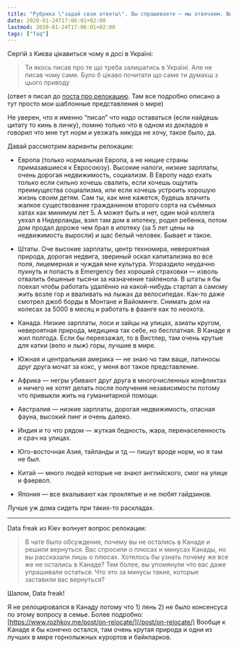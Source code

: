 ```yaml
---
title: "Рубрика \"задай свои ответы\". Вы спрашиваете — мы отвечаем. Выпуск №9. Релокационный."
date: 2020-01-24T17:06:01+02:00
lastmod: 2020-01-24T17:06:01+02:00
tags: ["faq"]
---
```


Сергій з Києва цікавиться чому я досі в Україні:

>Ти якось писав про те що треба залишатись в Україні. Але не писав чому саме. Було б цікаво почитати що саме ти думаєш з цього приводу

(ответ я писал до [поста про релокацию](/post/on-relocate/). Там все подробно описано а тут просто мои шаблонные представления о мире)

Не уверен, что я именно “писал” что надо оставаться (если найдешь цитату то кинь в личку), помню только что в одном из докладов я говорил что мне тут норм и уезжать никуда не хочу, такое было, да.

Давай рассмотрим варианты релокации:

- Европа (только нормальная Европа, а не нищие страны примазавшиеся к Евросоюзу). Высокие налоги, низкие зарплаты, очень дорогая недвижимость, социализм. В Европу надо ехать только если сильно хочешь свалить, если хочешь ощутить преимущества социализма, или если хочешь устроить хорошую жизнь своим детям. Сам ты, как мне кажется, будешь влачить жалкое существование гражданином второго сорта на съёмных хатах как минимум лет 5. А может быть и нет, один мой коллега уехал в Нидерланды, взял там дом в ипотеку, родил ребенка, потом дом продал дороже чем брал в ипотеку (за 5 лет цены на недвижимость выросли) и щас белый человек. Бывает и такое.

- Штаты. Оче высокие зарплаты, центр техномира, невероятная природа, дорогая недвига, звериный оскал капитализма во все поля, лицемерная и чуждая мне культура. Угораздило неудачно пукнуть и попасть в Emergency без хорошей страховки — изволь отвалить бешеные тысячи за назначение тайленола. В штаты я бы поехал чтобы работать удалённо на какой-нибудь стартап а самому жить возле гор и вваливать на лыжах да велосипедах. Как-то даже смотрел джоб борды в Монтане и Вайоминге. Снимать дом на колесах за 5000 в месяц и работать в фаанге как то неохота. 

- Канада. Низкие зарплаты, лоси и зайцы на улицах, азиаты кругом, невероятная природа, медицина так себе, но бесплатная. В Канаде я жил полгода. Если бы переезажал, то в Вистлер, там очень крутые для катки (вело и лыж) горы, лучшие в мире. 

- Южная и центральная америка — не знаю чо там ваще, латиносы друг друга мочат за кокс, у меня вот такое представление.

- Африка — негры убивают друг друга в многочисленных конфликтах и ничего не хотят делать после получения независимости потому что привыкли жить на гуманитарной помощи.

- Австралия — низкие зарплаты, дорогая недвижимость, опасная фауна, высокий пинг и очень далеко.

- Индия и то что рядом — жуткая бедность, жара, перенаселенность и срач на улицах. 

- Юго-восточная Азия, тайланды и тд — пишут вроде норм, но я там не был.

- Китай — много людей которые не знают английского, смог на улице и фаервол.

- Япония — все вкалывают как проклятые и не любят гайдзинов.

Лучше уж дома сидеть при таких-то раскладах.

---

Data freak из Kiev волнует вопрос релокации:

>В чате было обсуждение, почему вы не остались в Канаде и решили вернуться. Вас спросили о плюсах и минусах Канады, но вы рассказали лишь о плюсах. Хотелось бы узнать почему же все же не остались в Канаде? Тем более, вы упомянули что вас даже упрашивали остаться. Что это за минусы такие, которые заставили вас вернуться?

Шалом, Data freak!

Я не релоцировался в Канаду потому что 1) лень 2) не было консенсуса по этому вопросу в семье. Более подробно: [https://www.rozhkov.me/post/on-relocate/](/post/on-relocate/) Вообще к Канаде я бы конечно остался, там очень крутая природа и одни из лучших в мире горнолыжных курортов и байкпарков.